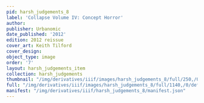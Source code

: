 ```yaml
---
pid: harsh_judgements_8
label: 'Collapse Volume IV: Concept Horror'
author:
publisher: Urbanomic
date_published: '2012'
edition: 2012 reissue
cover_art: Keith Tilford
cover_design:
object_type: image
order: '7'
layout: harsh_judgements_item
collection: harsh_judgements
thumbnail: "/img/derivatives/iiif/images/harsh_judgements_8/full/250,/0/default.jpg"
full: "/img/derivatives/iiif/images/harsh_judgements_8/full/1140,/0/default.jpg"
manifest: "/img/derivatives/iiif/harsh_judgements_8/manifest.json"
---
```

